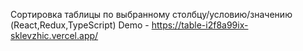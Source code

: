 Сортировка таблицы по выбранному столбцу/условию/значению (React,Redux,TypeScript)
Demo - https://table-i2f8a99ix-sklevzhic.vercel.app/
